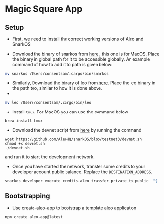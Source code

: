 # Magic Square App

## Setup

* First, we need to install the correct working versions of Aleo and SnarkOS

* Download the binary of snarkos from [here](https://github.com/AleoHQ/snarkOS/releases/download/v2.2.1/aleo-testnet1-v2.2.1-x86_64-apple-darwin.zip) , this one is for MacOS. Place the binary in global path for it to be accessible globally. An example command of how to add it to path is given below:

```sh
mv snarkos /Users/consentsam/.cargo/bin/snarkos
```

* Similarly, Download the binary of leo from [here](https://github.com/AleoHQ/leo/releases/download/v1.10.0/leo-v1.10.0-aarch64-apple-darwin.zip). Place the leo binary in the path too, similar to how it is done above.
* 
```sh
mv leo /Users/consentsam/.cargo/bin/leo
```
* Install `tmux`. For MacOS you can use the command below

```
brew install tmux
```

* Download the devnet script from [here](https://github.com/AleoHQ/snarkOS/blob/testnet3/devnet.sh) by running the command
```
wget https://github.com/AleoHQ/snarkOS/blob/testnet3/devnet.sh
chmod +x devnet.sh
./devnet.sh
```
 and run it to start the development network.

* Once you have started the network, transfer some credits to your developer account public balance. Replace the `DESTINATION_ADDRESS`.

```sh
snarkos developer execute credits.aleo transfer_private_to_public  "{  owner: aleo1rhgdu77hgyqd3xjj8ucu3jj9r2krwz6mnzyd80gncr5fxcwlh5rsvzp9px.private,  microcredits: 1000000000000u64.private,  _nonce: 2375769092384433893584628345181087640612139758569367275399070851734157235845group.public}" "DESTINATION_ADDRESS" 837500000000u64 --private-key "APrivateKey1zkp8CZNn3yeCseEtxuVPbDCwSyhGW6yZKUYKfgXmcpoGPWH" --query "http://localhost:3030" --broadcast "http://localhost:3030/testnet3/transaction/broadcast" --priority-fee 10000000000 --record "{  owner: aleo1rhgdu77hgyqd3xjj8ucu3jj9r2krwz6mnzyd80gncr5fxcwlh5rsvzp9px.private,  microcredits: 1000000000000u64.private,  _nonce: 3743508150122274933886887505116667914085733635951652042037409200808870682360group.public}"
```

## Bootstrapping

* Use create-aleo-app to bootstrap a template aleo application

```sh
npm create aleo-app@latest
```

